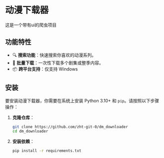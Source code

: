 # 动漫下载器
这是一个带有ui的爬虫项目

## 功能特性

- 🔍 **搜索功能**：快速搜索你喜欢的动漫系列。
- 🚀 **批量下载**：一次性下载多个剧集或整季内容。
- 📦 **跨平台支持**：仅支持 Windows

## 安装

要安装动漫下载器，你需要在系统上安装 Python 3.10+ 和 `pip`。请按照以下步骤操作：

1. **克隆仓库**：
    ```bash
    git clone https://github.com/zht-git-0/dm_downloader
    cd dm_downloader
    ```

2. **安装依赖**：
    ```bash
    pip install -r requirements.txt
    ```